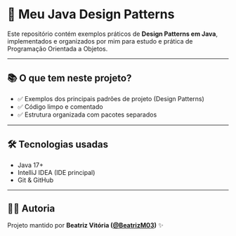 # 🚀 Meu Java Design Patterns

Este repositório contém exemplos práticos de **Design Patterns em Java**, implementados e organizados por mim para estudo e prática de Programação Orientada a Objetos.

---

## 📚 O que tem neste projeto?

- ✅ Exemplos dos principais padrões de projeto (Design Patterns)  
- ✅ Código limpo e comentado  
- ✅ Estrutura organizada com pacotes separados  

---

## 🛠️ Tecnologias usadas

- Java 17+  
- IntelliJ IDEA (IDE principal)  
- Git & GitHub  

---

## 👩‍💻 Autoria

Projeto mantido por **Beatriz Vitória ([@BeatrizM03](https://github.com/BeatrizM03))** ✨  
